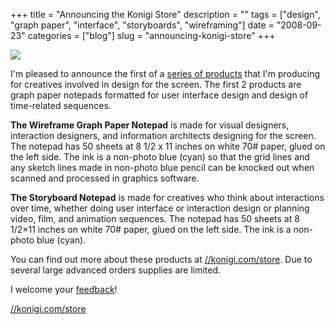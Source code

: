 +++
title = "Announcing the Konigi Store"
description = ""
tags = ["design", "graph paper", "interface", "storyboards", "wireframing"]
date = "2008-09-23"
categories = ["blog"]
slug = "announcing-konigi-store"
+++



  <div class="notebook-screenshot"><a href="http://shop.konigi.com/?q=store"><img src="/media/bluga/wt48d912e3ecae6.jpg"/></a></div><p>I'm pleased to announce the first of a <a href="http://shop.konigi.com/?q=store">series of products</a> that I'm producing for creatives involved in design for the screen. The first 2 products are graph paper notepads formatted for user interface design and design of time-related sequences.</p>
<p><strong>The Wireframe Graph Paper Notepad</strong> is made for visual designers, interaction designers, and information architects designing for the screen. The notepad has 50 sheets at 8 1/2 x 11 inches on white 70# paper, glued on the left side. The ink is a non-photo blue (cyan) so that the grid lines and any sketch lines made in non-photo blue pencil can be knocked out when scanned and processed in graphics software.</p>
<p><strong>The Storyboard Notepad</strong> is made for creatives who think about interactions over time, whether doing user interface or interaction design or planning video, film, and animation sequences. The notepad has 50 sheets at 8 1/2×11 inches on white 70# paper, glued on the left side. The ink is a non-photo blue (cyan).</p>
<p>You can find out more about these products at <a href="http://shop.konigi.com/?q=store">//konigi.com/store</a>. Due to several large advanced orders supplies are limited. </p>
<p>I welcome your <a href="../contact.html">feedback</a>!</p>
    
  <a href="http://shop.konigi.com/?q=store">//konigi.com/store</a>
